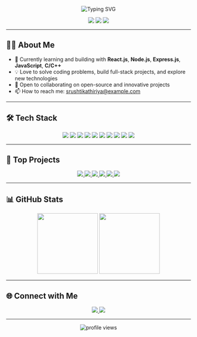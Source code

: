 <!-- Profile Header -->
<p align="center">
  <img src="https://readme-typing-svg.demolab.com?font=Fira+Code&size=28&pause=1000&color=F76B15&center=true&vCenter=true&width=600&lines=Hi+%F0%9F%91%8B%2C+I'm+Srushti+Kathiriya!;Full+Stack+Developer+%7C+Open+Source+Enthusiast;Welcome+to+my+GitHub+Profile!" alt="Typing SVG" />
</p>

<p align="center">
  <img src="https://img.shields.io/badge/Code-C%2FC%2B%2B%2C%20JavaScript%2C%20React%2C%20Node%2C%20Express-informational?style=flat&logo=code&logoColor=white&color=F76B15"/>
  <img src="https://img.shields.io/badge/Open%20Source-Contributor-brightgreen?style=flat&logo=github"/>
  <img src="https://img.shields.io/badge/Learner-Always-blueviolet?style=flat"/>
</p>

---

## 👩‍💻 About Me

- 🌱 Currently learning and building with **React.js**, **Node.js**, **Express.js**, **JavaScript**, **C/C++**
- 💡 Love to solve coding problems, build full-stack projects, and explore new technologies
- 🤝 Open to collaborating on open-source and innovative projects
- 📫 How to reach me: srushtikathiriya@example.com

---

## 🛠️ Tech Stack

<p align="center">
  <img src="https://img.shields.io/badge/C-00599C?style=for-the-badge&logo=c&logoColor=white"/>
  <img src="https://img.shields.io/badge/C++-00599C?style=for-the-badge&logo=c%2B%2B&logoColor=white"/>
  <img src="https://img.shields.io/badge/JavaScript-F7DF1E?style=for-the-badge&logo=javascript&logoColor=black"/>
  <img src="https://img.shields.io/badge/React-20232A?style=for-the-badge&logo=react&logoColor=61DAFB"/>
  <img src="https://img.shields.io/badge/Node.js-339933?style=for-the-badge&logo=nodedotjs&logoColor=white"/>
  <img src="https://img.shields.io/badge/Express.js-000000?style=for-the-badge&logo=express&logoColor=white"/>
  <img src="https://img.shields.io/badge/HTML5-E34F26?style=for-the-badge&logo=html5&logoColor=white"/>
  <img src="https://img.shields.io/badge/CSS3-1572B6?style=for-the-badge&logo=css3&logoColor=white"/>
  <img src="https://img.shields.io/badge/Git-F05032?style=for-the-badge&logo=git&logoColor=white"/>
  <img src="https://img.shields.io/badge/GitHub-181717?style=for-the-badge&logo=github&logoColor=white"/>
</p>

---

## 🚀 Top Projects

<p align="center">
  <a href="https://github.com/srushtikathiriya/C_Language">
    <img src="https://img.shields.io/badge/C_Language-232F3E?style=for-the-badge&logo=c&logoColor=white" />
  </a>
  <a href="https://github.com/srushtikathiriya/CPP_Langue">
    <img src="https://img.shields.io/badge/CPP_Langue-00599C?style=for-the-badge&logo=c%2B%2B&logoColor=white" />
  </a>
  <a href="https://github.com/srushtikathiriya/data-structure-analysis">
    <img src="https://img.shields.io/badge/Data%20Structure%20Analysis-FFD700?style=for-the-badge&logo=code&logoColor=black" />
  </a>
  <a href="https://github.com/srushtikathiriya/javascript">
    <img src="https://img.shields.io/badge/JavaScript-F7DF1E?style=for-the-badge&logo=javascript&logoColor=black" />
  </a>
  <a href="https://github.com/srushtikathiriya/kathiriyasrushti-react-js">
    <img src="https://img.shields.io/badge/React%20JS-61DAFB?style=for-the-badge&logo=react&logoColor=black" />
  </a>
  <a href="https://github.com/srushtikathiriya/Leetcode">
    <img src="https://img.shields.io/badge/Leetcode-FFA116?style=for-the-badge&logo=leetcode&logoColor=black" />
  </a>
</p>

---

## 📊 GitHub Stats

<p align="center">
  <img src="https://github-readme-stats.vercel.app/api?username=srushtikathiriya&show_icons=true&theme=radical" height="165"/>
  <img src="https://github-readme-streak-stats.herokuapp.com/?user=srushtikathiriya&theme=radical" height="165"/>
</p>

---

## 🌐 Connect with Me

<p align="center">
  <a href="mailto:srushtikathiriya@example.com">
    <img src="https://img.shields.io/badge/Email-D14836?style=for-the-badge&logo=gmail&logoColor=white"/>
  </a>
  <a href="https://www.linkedin.com/in/your-linkedin-profile">
    <img src="https://img.shields.io/badge/LinkedIn-0077B5?style=for-the-badge&logo=linkedin&logoColor=white"/>
  </a>
</p>

---

<p align="center">
  <img src="https://komarev.com/ghpvc/?username=srushtikathiriya&style=flat-square&color=F76B15" alt="profile views"/>
</p>
